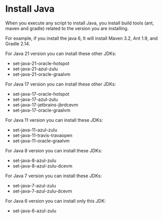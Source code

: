 # Install Java

When you execute any script to install Java, you install build tools (ant, maven and gradle) related to the version you are installing. 

For example, if you install the java 6, It will install Maven 3.2, Ant 1.9, and Gradle 2.14.

For Java 21 version you can install these other JDKs:

- set-java-21-oracle-hotspot
- set-java-21-azul-zulu
- set-java-21-oracle-graalvm

For Java 17 version you can install these other JDKs:

- set-java-17-oracle-hotspot
- set-java-17-azul-zulu
- set-java-17-jetbrains-jbrdcevm
- set-java-17-oracle-graalvm
 
For Java 11 version you can install these JDKs:

- set-java-11-azul-zulu
- set-java-11-travis-travaopen
- set-java-11-oracle-graalvm

For Java 8 version you can install these JDKs:

- set-java-8-azul-zulu
- set-java-8-azul-zulu-dcevm

For Java 7 version you can install these JDKs:

- set-java-7-azul-zulu
- set-java-7-azul-zulu-dcevm

For Java 6 version you can install only this JDK:

- set-java-6-azul-zulu

